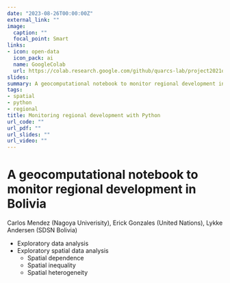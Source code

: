 ```yaml
---
date: "2023-08-26T00:00:00Z"
external_link: ""
image:
  caption: ""
  focal_point: Smart
links:
- icon: open-data
  icon_pack: ai
  name: GoogleColab
  url: https://colab.research.google.com/github/quarcs-lab/project2021o-notebook/blob/main/notebookColab.ipynb
slides: 
summary: A geocomputational notebook to monitor regional development in Bolivia
tags:
- spatial
- python
- regional
title: Monitoring regional development with Python
url_code: ""
url_pdf: ""
url_slides: ""
url_video: ""
---
```


# **A geocomputational notebook to monitor regional development in Bolivia**

Carlos Mendez (Nagoya Univerisity), Erick Gonzales (United Nations), Lykke Andersen (SDSN Bolivia)

- Exploratory data analysis
- Exploratory spatial data analysis
  - Spatial dependence
  - Spatial inequality
  - Spatial heterogeneity
